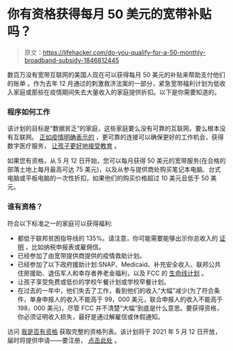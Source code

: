 # 你有资格获得每月 50 美元的宽带补贴吗？

> 原文：<https://lifehacker.com/do-you-qualify-for-a-50-monthly-broadband-subsidy-1846812445>

数百万没有宽带互联网的美国人现在可以获得每月 50 美元的补贴来帮助支付他们的账单 。作为去年 12 月通过的刺激救济法案的一部分，紧急宽带福利计划为低收入家庭或那些在疫情期间失去大量收入的家庭提供折扣。以下是你需要知道的。



### **程序如何工作**

该计划的目标是“数据贫乏”的家庭，这些家庭要么没有可靠的互联网，要么根本没有互联网。 [正如疫情明确表示的](https://www.pewresearch.org/internet/2020/04/30/53-of-americans-say-the-internet-has-been-essential-during-the-covid-19-outbreak/) ，更可靠的连接可以确保更好的工作机会，获得数字医疗服务， [让孩子更好地接受教育](https://www.citylab.com/equity/2018/01/mobile-only-challenge-fcc-broadband-definition/550202/) 。

如果您有资格，从 5 月 12 日开始，您可以每月获得 50 美元的宽带服务(在合格的部落土地上每月最高可达 75 美元)，以及从参与提供商处购买笔记本电脑、台式电脑或平板电脑的一次性折扣，如果他们的购买价格超过 10 美元且低于 50 美元。

### 谁有资格？

符合以下标准之一的家庭可以获得福利:

*   都低于联邦贫困指导线的 135%。请注意，你可能需要能够出示你总收入的 [证明](https://getemergencybroadband.org/how-to-apply/show-you-qualify/) ，比如纳税申报表或雇佣信。
*   已经参加了由宽带提供商提供的疫情救助计划。
*   已经参加了以下政府援助计划:SNAP、Medicaid、补充安全收入、联邦公共住房援助、退伍军人和幸存者养老金福利，以及 FCC 的 [生命线计划](https://www.fcc.gov/lifeline-consumers) 。
*   让孩子享受免费或低价的学校午餐计划或学校早餐计划。
*   在过去的一年中，他们失去了工作，看到他们的收入“大幅”减少(为了符合条件，单身申报人的收入不能高于 99，000 美元，联合申报人的收入不能高于 198，000 美元)，尽管 FCC 并不清楚“大幅”到底是什么意思。要获得资格，你必须证明收入损失，最好是通过解雇信或休假通知。

访问 [我是否有资格](https://getemergencybroadband.org/do-i-qualify/) 获取完整的资格列表。该计划将于 2021 年 5 月 12 日开放，届时将提供申请——要注册， [点击此处](https://getemergencybroadband.org) 。